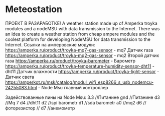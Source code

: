 # Meteostation
ПРОЕКТ В РАЗАРАБОТКЕ!
A weather station made up of Amperka troyka modules and a nodeMSU with data transmission to the Internet.
There was an idea to create a weather station from cheap ampere modules and the coolest platform for developing NodeMSU for data transmission to the Internet.
Ссылки на амперовские модули:
https://amperka.ru/product/troyka-mq7-gas-sensor - mq7 Датчик газа
https://amperka.ru/product/troyka-mq2-gas-sensor - mq2 Второй датчик газа
https://amperka.ru/product/troyka-barometer - Барометр
https://amperka.ru/product/troyka-temperature-humidity-sensor-dht11 - dht11 Датчик влажности
https://amperka.ru/product/troyka-light-sensor - Датчик света
https://amperkot.ru/msk/catalog/modul_wifi_esp8266_s_usb_nodemcu-24255083.html - Node Msu главный контроллер

Задействованные пины на Node Msu:
3.3 //Питанине
gnd //Питанине
d3  //Mq 7
d4  //dht11
d2  //spi barometr
d1  //sda barometr
a0  //mq2
d6  //фоторезистор
// d7  //анемометр
